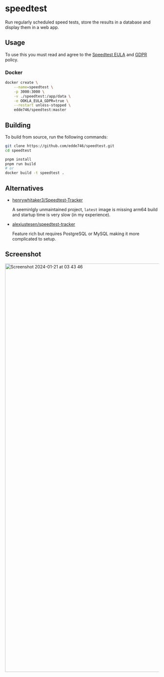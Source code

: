 # speedtest

Run regularly scheduled speed tests, store the results in a database and display them in a web app.

## Usage

To use this you must read and agree to the [Speedtest EULA](https://www.speedtest.net/about/eula) and [GDPR](https://www.speedtest.net/about/privacy) policy.

### Docker

```bash
docker create \
    --name=speedtest \
    -p 3000:3000 \
    -v ./speedtest:/app/data \
    -e OOKLA_EULA_GDPR=true \
    --restart unless-stopped \
    edde746/speedtest:master
```

## Building

To build from source, run the following commands:

```bash
git clone https://github.com/edde746/speedtest.git
cd speedtest

pnpm install
pnpm run build
# or
docker build -t speedtest .
```

## Alternatives

- [henrywhitaker3/Speedtest-Tracker](https://github.com/henrywhitaker3/Speedtest-Tracker)

  A seeminlgly unmaintained project, `latest` image is missing arm64 build and startup time is very slow (in my experience).

- [alexjustesen/speedtest-tracker](https://github.com/alexjustesen/speedtest-tracker)

  Feature rich but requires PostgreSQL or MySQL making it more complicated to setup.

## Screenshot

<img width="1334" alt="Screenshot 2024-01-21 at 03 43 46" src="https://github.com/edde746/speedtest/assets/86283021/d043265b-1cc4-449b-b8c8-5acad230e27e">
